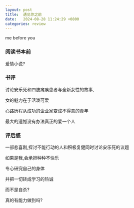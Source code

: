 ```yaml
---
layout: post
title:  遇见你之前
date:   2024-08-28 11:24:29 +0800
categories: review
---
```


me before you

### 阅读书本前

爱情小说?

### 书评

讨论安乐死和四肢瘫痪患者与全新女性的故事,

女的魅力在于活泼可爱

心路历程从成功的企业家变成不得意的青年

最大的遗憾没有办法真正的爱一个人

### 评后感

一部悲喜剧,探讨不能行动的人和积极复健同时讨论安乐死的议题

如果是我,会承担种种不快乐


专心研究自己的身体

并把一切转成学习的热诚

而不是自杀?

真的有能力做到吗?